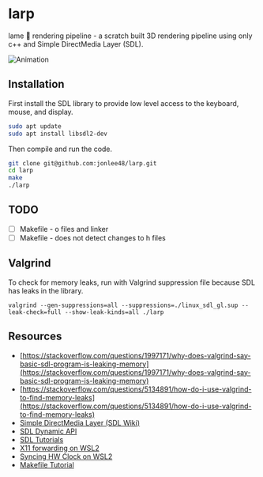 # larp

lame :speak_no_evil: rendering pipeline - a scratch built 3D rendering pipeline using only c++ and Simple DirectMedia Layer (SDL).

![Animation](docs/final_results.gif)

## Installation

First install the SDL library to provide low level access to the keyboard, mouse, and display.

```bash
sudo apt update
sudo apt install libsdl2-dev
```

Then compile and run the code.

```bash
git clone git@github.com:jonlee48/larp.git
cd larp
make
./larp
```

## TODO
-[ ] Makefile - o files and linker
-[ ] Makefile - does not detect changes to h files

## Valgrind

To check for memory leaks, run with Valgrind suppression file because SDL has leaks in the library.

```
valgrind --gen-suppressions=all --suppressions=./linux_sdl_gl.sup --leak-check=full --show-leak-kinds=all ./larp
```

## Resources

- [https://stackoverflow.com/questions/1997171/why-does-valgrind-say-basic-sdl-program-is-leaking-memory](https://stackoverflow.com/questions/1997171/why-does-valgrind-say-basic-sdl-program-is-leaking-memory)
- [https://stackoverflow.com/questions/5134891/how-do-i-use-valgrind-to-find-memory-leaks](https://stackoverflow.com/questions/5134891/how-do-i-use-valgrind-to-find-memory-leaks)
- [Simple DirectMedia Layer (SDL Wiki)](https://wiki.libsdl.org/SDL2/FrontPage)
- [SDL Dynamic API](https://github.com/libsdl-org/SDL/blob/main/docs/README-dynapi.md)
- [SDL Tutorials](http://lazyfoo.net/tutorials/SDL/index.php)
- [X11 forwarding on WSL2](https://stackoverflow.com/questions/61110603/how-to-set-up-working-x11-forwarding-on-wsl2)
- [Syncing HW Clock on WSL2](https://askubuntu.com/questions/1096930/sudo-apt-update-error-release-file-is-not-yet-valid)
- [Makefile Tutorial](https://makefiletutorial.com)
